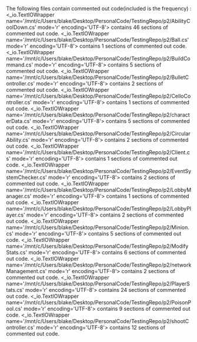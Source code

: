 The following files contain commented out code(included is the frequency) : 
<_io.TextIOWrapper name='/mnt/c/Users/blake/Desktop/PersonalCode/TestingRepo/p2/AbilityCoolDown.cs' mode='r' encoding='UTF-8'> contains 46 sections of commented out code. 
<_io.TextIOWrapper name='/mnt/c/Users/blake/Desktop/PersonalCode/TestingRepo/p2/Ball.cs' mode='r' encoding='UTF-8'> contains 1 sections of commented out code. 
<_io.TextIOWrapper name='/mnt/c/Users/blake/Desktop/PersonalCode/TestingRepo/p2/BuildCommand.cs' mode='r' encoding='UTF-8'> contains 5 sections of commented out code. 
<_io.TextIOWrapper name='/mnt/c/Users/blake/Desktop/PersonalCode/TestingRepo/p2/BulletController.cs' mode='r' encoding='UTF-8'> contains 2 sections of commented out code. 
<_io.TextIOWrapper name='/mnt/c/Users/blake/Desktop/PersonalCode/TestingRepo/p2/CelloController.cs' mode='r' encoding='UTF-8'> contains 1 sections of commented out code. 
<_io.TextIOWrapper name='/mnt/c/Users/blake/Desktop/PersonalCode/TestingRepo/p2/characterData.cs' mode='r' encoding='UTF-8'> contains 5 sections of commented out code. 
<_io.TextIOWrapper name='/mnt/c/Users/blake/Desktop/PersonalCode/TestingRepo/p2/CircularAbility.cs' mode='r' encoding='UTF-8'> contains 2 sections of commented out code. 
<_io.TextIOWrapper name='/mnt/c/Users/blake/Desktop/PersonalCode/TestingRepo/p2/Client.cs' mode='r' encoding='UTF-8'> contains 1 sections of commented out code. 
<_io.TextIOWrapper name='/mnt/c/Users/blake/Desktop/PersonalCode/TestingRepo/p2/EventSystemChecker.cs' mode='r' encoding='UTF-8'> contains 2 sections of commented out code. 
<_io.TextIOWrapper name='/mnt/c/Users/blake/Desktop/PersonalCode/TestingRepo/p2/LobbyManager.cs' mode='r' encoding='UTF-8'> contains 1 sections of commented out code. 
<_io.TextIOWrapper name='/mnt/c/Users/blake/Desktop/PersonalCode/TestingRepo/p2/LobbyPlayer.cs' mode='r' encoding='UTF-8'> contains 2 sections of commented out code. 
<_io.TextIOWrapper name='/mnt/c/Users/blake/Desktop/PersonalCode/TestingRepo/p2/Minion.cs' mode='r' encoding='UTF-8'> contains 5 sections of commented out code. 
<_io.TextIOWrapper name='/mnt/c/Users/blake/Desktop/PersonalCode/TestingRepo/p2/ModifyStats.cs' mode='r' encoding='UTF-8'> contains 6 sections of commented out code. 
<_io.TextIOWrapper name='/mnt/c/Users/blake/Desktop/PersonalCode/TestingRepo/p2/networkManagement.cs' mode='r' encoding='UTF-8'> contains 2 sections of commented out code. 
<_io.TextIOWrapper name='/mnt/c/Users/blake/Desktop/PersonalCode/TestingRepo/p2/PlayerStats.cs' mode='r' encoding='UTF-8'> contains 24 sections of commented out code. 
<_io.TextIOWrapper name='/mnt/c/Users/blake/Desktop/PersonalCode/TestingRepo/p2/PoisonPool.cs' mode='r' encoding='UTF-8'> contains 9 sections of commented out code. 
<_io.TextIOWrapper name='/mnt/c/Users/blake/Desktop/PersonalCode/TestingRepo/p2/shootController.cs' mode='r' encoding='UTF-8'> contains 12 sections of commented out code. 
